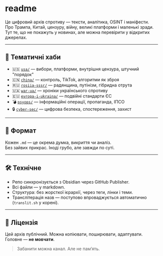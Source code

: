 # readme



Це цифровий архів спротиву — тексти, аналітика, OSINT і маніфести.  
Про Трампа, Китай, цензуру, війну, великі платформи і маленькі зради.  
Тут те, що не покажуть у новинах, але можна перевірити у відкритих джерелах.

---

## 📂 Тематичні хаби

- 🇺🇸 [`usa/`](usa) — вибори, платформи, внутрішня цензура, штучний "порядок"
- 🇨🇳 [`china/`](china) — контроль, TikTok, алгоритми як зброя
- 🇷🇺 [`rosiia-sssr/`](rosiia-sssr) — радянщина, путінізм, гібридна отрута
- 🇺🇦 [`war-ua/`](war-ua) — хроніки українського спротиву
- 🇪🇺 [`evropa-i-ukraina/`](evropa-i-ukraina) — подвійні стандарти ЄС
- 💣 [`psyops/`](psyops) — інформаційні операції, пропаганда, ІПСО
- 🔒 [`cyber-sec/`](cyber-sec) — цифрова безпека, спостереження, захист

---

## 🎯 Формат

Кожен `.md` — це окрема думка, викриття чи аналіз.  
Без зайвих прикрас. Іноді грубо, але завжди по суті.

---

## 🛠 Технічне

- Репо синхронізується з Obsidian через GitHub Publisher.
- Всі файли — у markdown.
- Структура: без жорсткої ієрархії, через теги, лінки і теми.
- Транслітерація назв — поступово впроваджується автоматично (`translit.sh` у корені).

---

## 🧩 Ліцензія

Цей архів публічний. Можна копіювати, поширювати, адаптувати.  
Головне — **не мовчати**.

> Забанити можна канал. Але не памʼять.

